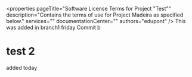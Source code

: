 <properties pageTitle="Software License Terms for Project "Test""
	description="Contains the terms of use for Project Madeira as specified below."
	services=""
	documentationCenter=""
	authors="edupont" />
This was added in branch1 friday
Commit b

# test 2

added today
